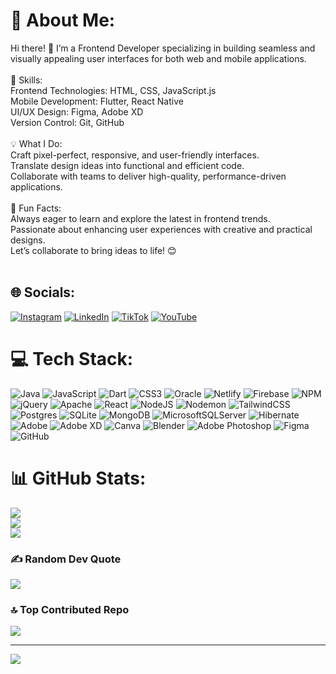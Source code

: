 # 💫 About Me:
Hi there! 👋 I’m a Frontend Developer specializing in building seamless and visually appealing user interfaces for both web and mobile applications.<br><br>🔧 Skills:<br>Frontend Technologies: HTML, CSS, JavaScript.js<br>Mobile Development: Flutter, React Native<br>UI/UX Design: Figma, Adobe XD<br>Version Control: Git, GitHub<br><br>💡 What I Do:<br>Craft pixel-perfect, responsive, and user-friendly interfaces.<br>Translate design ideas into functional and efficient code.<br>Collaborate with teams to deliver high-quality, performance-driven applications.<br><br>🚀 Fun Facts:<br>Always eager to learn and explore the latest in frontend trends.<br>Passionate about enhancing user experiences with creative and practical designs.<br>Let’s collaborate to bring ideas to life! 😊<br><br>


## 🌐 Socials:
[![Instagram](https://img.shields.io/badge/Instagram-%23E4405F.svg?logo=Instagram&logoColor=white)](https://instagram.com/instagram.com/raflihidayt) [![LinkedIn](https://img.shields.io/badge/LinkedIn-%230077B5.svg?logo=linkedin&logoColor=white)](https://linkedin.com/in/www.linkedin.com/in/raflihidayt) [![TikTok](https://img.shields.io/badge/TikTok-%23000000.svg?logo=TikTok&logoColor=white)](https://tiktok.com/@www.tiktok.com/@raflihidayt7) [![YouTube](https://img.shields.io/badge/YouTube-%23FF0000.svg?logo=YouTube&logoColor=white)](https://youtube.com/@https://www.youtube.com/@RafForstGame28) 

# 💻 Tech Stack:
![Java](https://img.shields.io/badge/java-%23ED8B00.svg?style=for-the-badge&logo=openjdk&logoColor=white) ![JavaScript](https://img.shields.io/badge/javascript-%23323330.svg?style=for-the-badge&logo=javascript&logoColor=%23F7DF1E) ![Dart](https://img.shields.io/badge/dart-%230175C2.svg?style=for-the-badge&logo=dart&logoColor=white) ![CSS3](https://img.shields.io/badge/css3-%231572B6.svg?style=for-the-badge&logo=css3&logoColor=white) ![Oracle](https://img.shields.io/badge/Oracle-F80000?style=for-the-badge&logo=oracle&logoColor=white) ![Netlify](https://img.shields.io/badge/netlify-%23000000.svg?style=for-the-badge&logo=netlify&logoColor=#00C7B7) ![Firebase](https://img.shields.io/badge/firebase-%23039BE5.svg?style=for-the-badge&logo=firebase) ![NPM](https://img.shields.io/badge/NPM-%23CB3837.svg?style=for-the-badge&logo=npm&logoColor=white) ![jQuery](https://img.shields.io/badge/jquery-%230769AD.svg?style=for-the-badge&logo=jquery&logoColor=white) ![Apache](https://img.shields.io/badge/apache-%23D42029.svg?style=for-the-badge&logo=apache&logoColor=white) ![React](https://img.shields.io/badge/react-%2320232a.svg?style=for-the-badge&logo=react&logoColor=%2361DAFB) ![NodeJS](https://img.shields.io/badge/node.js-6DA55F?style=for-the-badge&logo=node.js&logoColor=white) ![Nodemon](https://img.shields.io/badge/NODEMON-%23323330.svg?style=for-the-badge&logo=nodemon&logoColor=%BBDEAD) ![TailwindCSS](https://img.shields.io/badge/tailwindcss-%2338B2AC.svg?style=for-the-badge&logo=tailwind-css&logoColor=white) ![Postgres](https://img.shields.io/badge/postgres-%23316192.svg?style=for-the-badge&logo=postgresql&logoColor=white) ![SQLite](https://img.shields.io/badge/sqlite-%2307405e.svg?style=for-the-badge&logo=sqlite&logoColor=white) ![MongoDB](https://img.shields.io/badge/MongoDB-%234ea94b.svg?style=for-the-badge&logo=mongodb&logoColor=white) ![MicrosoftSQLServer](https://img.shields.io/badge/Microsoft%20SQL%20Server-CC2927?style=for-the-badge&logo=microsoft%20sql%20server&logoColor=white) ![Hibernate](https://img.shields.io/badge/Hibernate-59666C?style=for-the-badge&logo=Hibernate&logoColor=white) ![Adobe](https://img.shields.io/badge/adobe-%23FF0000.svg?style=for-the-badge&logo=adobe&logoColor=white) ![Adobe XD](https://img.shields.io/badge/Adobe%20XD-470137?style=for-the-badge&logo=Adobe%20XD&logoColor=#FF61F6) ![Canva](https://img.shields.io/badge/Canva-%2300C4CC.svg?style=for-the-badge&logo=Canva&logoColor=white) ![Blender](https://img.shields.io/badge/blender-%23F5792A.svg?style=for-the-badge&logo=blender&logoColor=white) ![Adobe Photoshop](https://img.shields.io/badge/adobe%20photoshop-%2331A8FF.svg?style=for-the-badge&logo=adobe%20photoshop&logoColor=white) ![Figma](https://img.shields.io/badge/figma-%23F24E1E.svg?style=for-the-badge&logo=figma&logoColor=white) ![GitHub](https://img.shields.io/badge/github-%23121011.svg?style=for-the-badge&logo=github&logoColor=white)
# 📊 GitHub Stats:
![](https://github-readme-stats.vercel.app/api?username=raflihidayt&theme=dark&hide_border=false&include_all_commits=false&count_private=false)<br/>
![](https://github-readme-streak-stats.herokuapp.com/?user=raflihidayt&theme=dark&hide_border=false)<br/>
![](https://github-readme-stats.vercel.app/api/top-langs/?username=raflihidayt&theme=dark&hide_border=false&include_all_commits=false&count_private=false&layout=compact)

### ✍️ Random Dev Quote
![](https://quotes-github-readme.vercel.app/api?type=horizontal&theme=radical)

### 🔝 Top Contributed Repo
![](https://github-contributor-stats.vercel.app/api?username=raflihidayt&limit=5&theme=dark&combine_all_yearly_contributions=true)

---
[![](https://visitcount.itsvg.in/api?id=raflihidayt&icon=0&color=0)](https://visitcount.itsvg.in)

<!-- Proudly created with GPRM ( https://gprm.itsvg.in ) -->
